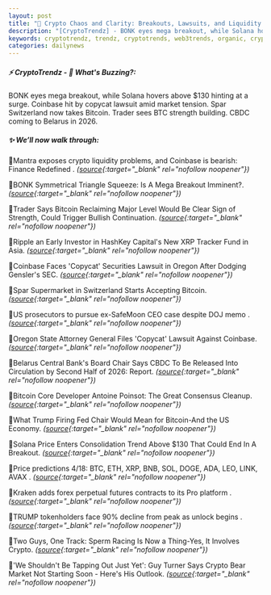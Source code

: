 ```yaml
---
layout: post
title: "🌅 Crypto Chaos and Clarity: Breakouts, Lawsuits, and Liquidity Woes"
description: "[CryptoTrendz] - BONK eyes mega breakout, while Solana hovers above $130 hinting at a surge. Coinbase hit by copycat lawsuit amid market tension. Spar Switzerland now takes Bitcoin. Trader sees BTC strength building. CBDC coming to Belarus in 2026."
keywords: cryptotrendz, trendz, cryptotrends, web3trends, organic, crypto, XRP, Switzerland, CEO, Trump, Market, Bitcoin
categories: dailynews
---
```


##### ⚡ CryptoTrendz - 📌 *What's Buzzing?:*

BONK eyes mega breakout, while Solana hovers above $130 hinting at a surge. Coinbase hit by copycat lawsuit amid market tension. Spar Switzerland now takes Bitcoin. Trader sees BTC strength building. CBDC coming to Belarus in 2026.

##### ✨ *We’ll now walk through:*


🔹Mantra exposes crypto liquidity problems, and Coinbase is bearish: Finance Redefined . *([source](https://s.avyag.com/rx3l){:target="_blank" rel="nofollow noopener"})*

🔹BONK Symmetrical Triangle Squeeze: Is A Mega Breakout Imminent?. *([source](https://s.avyag.com/9sdt){:target="_blank" rel="nofollow noopener"})*

🔹Trader Says Bitcoin Reclaiming Major Level Would Be Clear Sign of Strength, Could Trigger Bullish Continuation. *([source](https://s.avyag.com/cn15){:target="_blank" rel="nofollow noopener"})*

🔹Ripple an Early Investor in HashKey Capital's New XRP Tracker Fund in Asia. *([source](https://s.avyag.com/bg2b){:target="_blank" rel="nofollow noopener"})*

🔹Coinbase Faces 'Copycat' Securities Lawsuit in Oregon After Dodging Gensler's SEC. *([source](https://s.avyag.com/7rq3){:target="_blank" rel="nofollow noopener"})*

🔹Spar Supermarket in Switzerland Starts Accepting Bitcoin. *([source](https://s.avyag.com/pl9k){:target="_blank" rel="nofollow noopener"})*

🔹US prosecutors to pursue ex-SafeMoon CEO case despite DOJ memo . *([source](https://s.avyag.com/76tn){:target="_blank" rel="nofollow noopener"})*

🔹Oregon State Attorney General Files 'Copycat' Lawsuit Against Coinbase. *([source](https://s.avyag.com/8i1i){:target="_blank" rel="nofollow noopener"})*

🔹Belarus Central Bank's Board Chair Says CBDC To Be Released Into Circulation by Second Half of 2026: Report. *([source](https://s.avyag.com/6bq9){:target="_blank" rel="nofollow noopener"})*

🔹Bitcoin Core Developer Antoine Poinsot: The Great Consensus Cleanup. *([source](https://s.avyag.com/wtkz){:target="_blank" rel="nofollow noopener"})*

🔹What Trump Firing Fed Chair Would Mean for Bitcoin-And the US Economy. *([source](https://s.avyag.com/xu1s){:target="_blank" rel="nofollow noopener"})*

🔹Solana Price Enters Consolidation Trend Above $130 That Could End In A Breakout. *([source](https://s.avyag.com/s1mz){:target="_blank" rel="nofollow noopener"})*

🔹Price predictions 4/18: BTC, ETH, XRP, BNB, SOL, DOGE, ADA, LEO, LINK, AVAX . *([source](https://s.avyag.com/pobi){:target="_blank" rel="nofollow noopener"})*

🔹Kraken adds forex perpetual futures contracts to its Pro platform . *([source](https://s.avyag.com/zgib){:target="_blank" rel="nofollow noopener"})*

🔹TRUMP tokenholders face 90% decline from peak as unlock begins . *([source](https://s.avyag.com/66hd){:target="_blank" rel="nofollow noopener"})*

🔹Two Guys, One Track: Sperm Racing Is Now a Thing-Yes, It Involves Crypto. *([source](https://s.avyag.com/aflg){:target="_blank" rel="nofollow noopener"})*

🔹'We Shouldn't Be Tapping Out Just Yet': Guy Turner Says Crypto Bear Market Not Starting Soon - Here's His Outlook. *([source](https://s.avyag.com/gouq){:target="_blank" rel="nofollow noopener"})*
